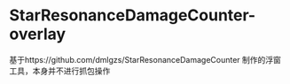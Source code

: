 # StarResonanceDamageCounter-overlay
基于https://github.com/dmlgzs/StarResonanceDamageCounter
制作的浮窗工具，本身并不进行抓包操作
